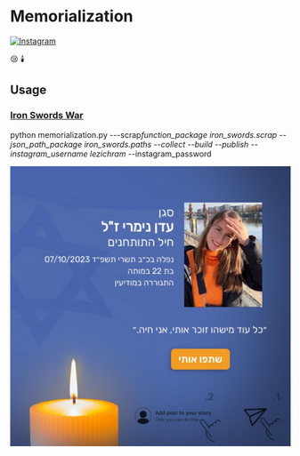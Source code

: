 # Memorialization

[![Instagram](https://img.shields.io/badge/Instagram-%23E4405F.svg?style=for-the-badge&logo=Instagram&logoColor=white)](https://www.instagram.com/lezichram_)

😢 :candle:

## Usage

### [Iron Swords War](https://en.wikipedia.org/wiki/2023_Israel%E2%80%93Hamas_war)

python memorialization.py ---scrap*function_package iron_swords.scrap --json_path_package iron_swords.paths --collect --build --publish --instagram_username lezichram* --instagram_password

![](https://github.com/HanaBenami/memorialization/blob/main/resources/%D7%A2%D7%93%D7%9F%20%D7%A0%D7%99%D7%9E%D7%A8%D7%99.jpg)
